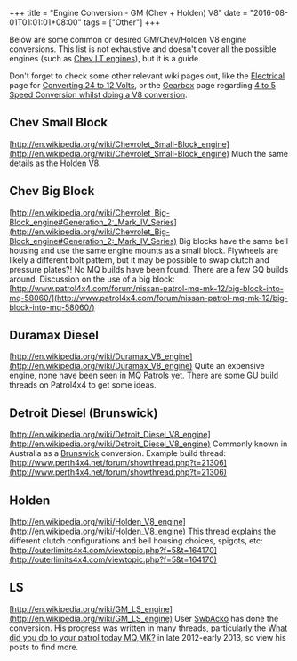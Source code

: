 +++
title = "Engine Conversion - GM (Chev + Holden) V8"
date = "2016-08-01T01:01:01+08:00"
tags = ["Other"]
+++

Below are some common or desired GM/Chev/Holden V8 engine conversions. This list is not exhaustive and doesn't cover all the possible engines (such as [Chev LT engines](http://en.wikipedia.org/wiki/GM_LT_engine)), but it is a guide.

Don't forget to check some other relevant wiki pages out, like the [Electrical](/wiki/electrical) page for [Converting 24 to 12 Volts][Wiki: convert volts], or the [Gearbox](/wiki/gearbox) page regarding [4 to 5 Speed Conversion whilst doing a V8 conversion][Wiki: v8 with 5 speed].

## Chev Small Block

[http://en.wikipedia.org/wiki/Chevrolet_Small-Block_engine](http://en.wikipedia.org/wiki/Chevrolet_Small-Block_engine)
Much the same details as the Holden V8.

## Chev Big Block

[http://en.wikipedia.org/wiki/Chevrolet_Big-Block_engine#Generation_2:_Mark_IV_Series](http://en.wikipedia.org/wiki/Chevrolet_Big-Block_engine#Generation_2:_Mark_IV_Series)
Big blocks have the same bell housing and use the same engine mounts as a small block. Flywheels are likely a different bolt pattern, but it may be possible to swap clutch and pressure plates?!
No MQ builds have been found. There are a few GQ builds around.
Discussion on the use of a big block: [http://www.patrol4x4.com/forum/nissan-patrol-mq-mk-12/big-block-into-mq-58060/](http://www.patrol4x4.com/forum/nissan-patrol-mq-mk-12/big-block-into-mq-58060/)

## Duramax Diesel

[http://en.wikipedia.org/wiki/Duramax_V8_engine](http://en.wikipedia.org/wiki/Duramax_V8_engine)
Quite an expensive engine, none have been seen in MQ Patrols yet.
There are some GU build threads on Patrol4x4 to get some ideas.

## Detroit Diesel (Brunswick)

[http://en.wikipedia.org/wiki/Detroit_Diesel_V8_engine](http://en.wikipedia.org/wiki/Detroit_Diesel_V8_engine)
Commonly known in Australia as a <span style="text-decoration: underline;">Brunswick</span> conversion.
Example build thread: [http://www.perth4x4.net/forum/showthread.php?t=21306](http://www.perth4x4.net/forum/showthread.php?t=21306)

## Holden

[http://en.wikipedia.org/wiki/Holden_V8_engine](http://en.wikipedia.org/wiki/Holden_V8_engine)
This thread explains the different clutch configurations and bell housing choices, spigots, etc: [http://outerlimits4x4.com/viewtopic.php?f=5&t=164170](http://outerlimits4x4.com/viewtopic.php?f=5&t=164170)

## LS

[http://en.wikipedia.org/wiki/GM_LS_engine](http://en.wikipedia.org/wiki/GM_LS_engine)
User [SwbAcko](http://www.patrol4x4.com/forum/members/swbacko-66366/) has done the conversion. His progress was written in many threads, particularly the [What did you do to your patrol today MQ,MK?](http://www.patrol4x4.com/forum/nissan-patrol-mq-mk-12/what-did-you-do-your-patrol-today-mq-mk-55219/index129.html#post1041682) in late 2012-early 2013, so view his posts to find more.

[Wiki: convert volts]: /wiki/engine-sd33/convert-24-to-12-volts
[Wiki: v8 with 5 speed]: /wiki/gearbox/4-to-5-speed-conversion-with-v8

